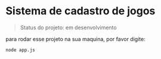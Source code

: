 <h1>Sistema de cadastro de jogos</h1>

> Status do projeto: em desenvolvimento

para rodar esse projeto na sua maquina, por favor digite:

```
node app.js
```
